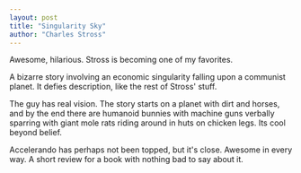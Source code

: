 ```yaml
---
layout: post
title: "Singularity Sky"
author: "Charles Stross"
---
```

Awesome, hilarious.  Stross is becoming one of my favorites.

A bizarre story involving an economic singularity falling upon a communist planet.  It defies description, like the rest of Stross' stuff.

The guy has real vision.  The story starts on a planet with dirt and horses, and by the end there are humanoid bunnies with machine guns verbally sparring with giant mole rats riding around in huts on chicken legs.  Its cool beyond belief.

Accelerando has perhaps not been topped, but it's close.  Awesome in every way.  A short review for a book with nothing bad to say about it.

